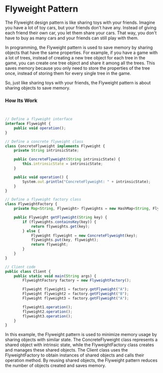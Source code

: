 # Flyweight Pattern


The Flyweight design pattern is like sharing toys with your friends. Imagine you have a lot of toy cars, but your friends don't have any. Instead of giving each friend their own car, you let them share your cars. That way, you don't have to buy as many cars and your friends can still play with them.

In programming, the Flyweight pattern is used to save memory by sharing objects that have the same properties. For example, if you have a game with a lot of trees, instead of creating a new tree object for each tree in the game, you can create one tree object and share it among all the trees. This saves memory because you only need to store the properties of the tree once, instead of storing them for every single tree in the game.

So, just like sharing toys with your friends, the Flyweight pattern is about sharing objects to save memory.




### How Its Work

```javascript


// Define a flyweight interface
interface Flyweight {
    public void operation();
}

// Define a concrete flyweight class
class ConcreteFlyweight implements Flyweight {
    private String intrinsicState;

    public ConcreteFlyweight(String intrinsicState) {
        this.intrinsicState = intrinsicState;
    }

    public void operation() {
        System.out.println("ConcreteFlyweight: " + intrinsicState);
    }
}

// Define a flyweight factory class
class FlyweightFactory {
    private Map<String, Flyweight> flyweights = new HashMap<String, Flyweight>();

    public Flyweight getFlyweight(String key) {
        if (flyweights.containsKey(key)) {
            return flyweights.get(key);
        } else {
            Flyweight flyweight = new ConcreteFlyweight(key);
            flyweights.put(key, flyweight);
            return flyweight;
        }
    }
}

// Client code
public class Client {
    public static void main(String args) {
        FlyweightFactory factory = new FlyweightFactory();

        Flyweight flyweight1 = factory.getFlyweight("A");
        Flyweight flyweight2 = factory.getFlyweight("B");
        Flyweight flyweight3 = factory.getFlyweight("A");

        flyweight1.operation();
        flyweight2.operation();
        flyweight3.operation();
    }
}
```
In this example, the Flyweight pattern is used to minimize memory usage by sharing objects with similar state. The ConcreteFlyweight class represents a shared object with intrinsic state, while the FlyweightFactory class creates and manages these shared objects. The Client class uses the FlyweightFactory to obtain instances of shared objects and calls their operation method. By reusing shared objects, the Flyweight pattern reduces the number of objects created and saves memory.
